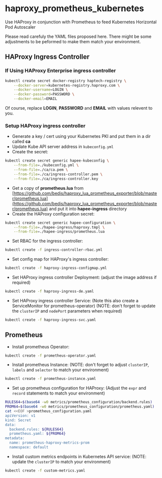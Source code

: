 # haproxy_prometheus_kubernetes
Use HAProxy in conjunction with Prometheus to feed Kubernetes Horizontal Pod Autoscaler

Please read carefuly the YAML files proposed here. There might be some adjustments to be peformed to make them match your environment.

## HAProxy Ingress Controller

### If Using HAProxy Enterprise ingress controller

```bash
kubectl create secret docker-registry haptech-registry \
	--docker-server=kubernetes-registry.haproxy.com \
	--docker-username=LOGIN \
	--docker-password=PASSWORD \
	--docker-email=EMAIL
```

Of course, replace **LOGIN**, **PASSWORD** and **EMAIL** with values relevent to you.

### Setup HAProxy ingress controller

* Generate a key / cert using your Kubernetes PKI and put them in a dir called **ca**
* Update Kube API server address in `kubeconfig.yml`
* Create the secret:
```bash
kubectl create secret generic hapee-kubeconfig \
	--from-file=./kubeconfig.yml \
	--from-file=./ca/ca.pem \
	--from-file=./ca/ingress-controller.pem \
	--from-file=./ca/ingress-controller.key
```
* Get a copy of **prometheus.lua** from [https://github.com/bedis/haproxy_lua_prometheus_exporter/blob/master/prometheus.lua](https://github.com/bedis/haproxy_lua_prometheus_exporter/blob/master/prometheus.lua) and put it into **hapee-ingress** directory
* Create the HAProxy configuration secret:
```bash
kubectl create secret generic hapee-configuration \
	--from-file=./hapee-ingress/haproxy.tmpl \
	--from-file=./hapee-ingress/prometheus.lua
```
* Set RBAC for the ingress controller:
```bash
kubectl create -f ingress-controller-rbac.yml
```
* Set config map for HAProxy's ingress controller:
```bash
kubectl create -f haproxy-ingress-configmap.yml
```
* Set HAProxy ingress controller Deployment: (adjust the image address if required)
```bash
kubectl create -f haproxy-ingress-de.yaml
```
* Set HAProxy ingress controller Service: (Note this also create a ServiceMonitor for prometheus-operator)
  (NOTE: don't forget to update the `clusterIP` and `nodePort` parameters when required)
```bash
kubectl create -f haproxy-ingress-svc.yaml
```

## Prometheus

* Install prometheus Operator:
```bash
kubectl create -f prometheus-operator.yaml
```
* Install prometheus Instance: (NOTE: don't forget to adjust `clusterIP`, `labels` and `selector` to match your environment)
```bash
kubectl create -f prometheus-instance.yaml
```
* Set up prometheus configuration for HAProxy: (Adjust the `expr` and `record` statements to match your environment)
```bash
RULES64=$(base64 -w0 metrics/prometheus_configuration/backend.rules)
PROM64=$(base64 -w0 metrics/prometheus_configuration/prometheus.yaml)
cat <<EOF >prometheus_configuration.yaml
apiVersion: v1
kind: Secret
data:
  backend.rules: ${RULES64}
  prometheus.yaml: ${PROM64}
metadata:
  name: prometheus-haproxy-metrics-prom
  namespace: default
```
* Install custom metrics endpoints in Kubernetes API service: (NOTE: update the `clusterIP` to match your environment)
```bash
kubectl create -f custom-metrics.yaml
```
